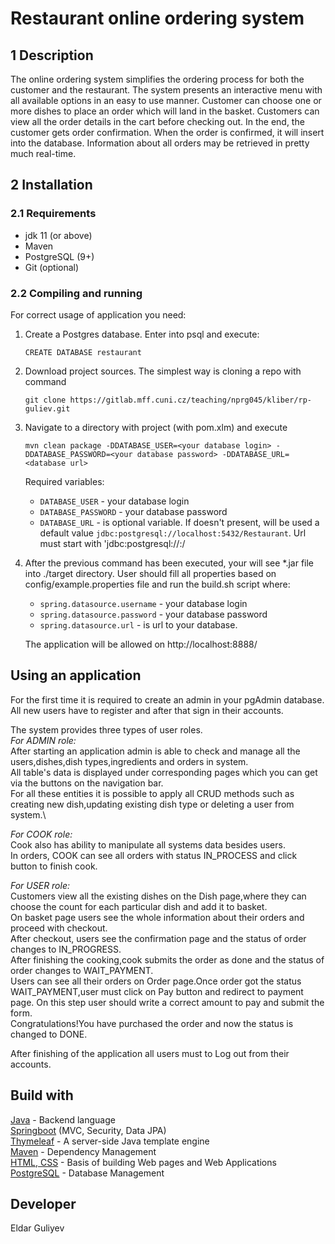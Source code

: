# Restaurant online ordering system


## 1 Description
The online ordering system simplifies the ordering process for both the customer and
the restaurant. The system presents an interactive menu with all available options in an easy to use
manner. Customer can choose one or more dishes to place an order which will land in the basket. Customers can view all the
order details in the cart before checking out. In the end, the customer gets order confirmation. When the order is
confirmed, it will insert into the database. Information about all orders may be retrieved in pretty much real-time.



## 2 Installation

### 2.1 Requirements
  * jdk 11 (or above)
  * Maven
  * PostgreSQL (9+)
  * Git (optional)

### 2.2 Compiling and running

For correct usage of application you need:
   1. Create a Postgres database. Enter into psql and execute:
      ```
      CREATE DATABASE restaurant
      ```
      
   2. Download project sources. The simplest way is cloning a repo with command      
      ```
      git clone https://gitlab.mff.cuni.cz/teaching/nprg045/kliber/rp-guliev.git
      ```      
      
   3. Navigate to a directory with project (with pom.xlm) and execute
      ```
      mvn clean package -DDATABASE_USER=<your database login> -DDATABASE_PASSWORD=<your database password> -DDATABASE_URL=<database url>
      
      ```
      Required variables:
         - `DATABASE_USER` - your database login
         - `DATABASE_PASSWORD` - your database password
         - `DATABASE_URL` - is optional variable. If doesn't present, will be used a default value `jdbc:postgresql://localhost:5432/Restaurant`. Url must start with 'jdbc:postgresql://<url to your database>:<port>/<database name>
   
   4. After the previous command has been executed, your will see *.jar file into ./target directory.
      User should fill all properties based on config/example.properties file  and run the build.sh script where:
         - `spring.datasource.username` - your database login
         - `spring.datasource.password` - your database password
         - `spring.datasource.url` - is url to your database.
          
      The application will be allowed on http://localhost:8888/


## Using an application

For the first time it is required to create an admin in your pgAdmin database.
All new users have to register and after that sign in their accounts\.

The system provides three types of user roles.\
*For ADMIN role:*\
After starting an application admin is able to check and manage all the users,dishes,dish types,ingredients and orders in system.\
All table's data is displayed under corresponding pages which you can get via the buttons on the navigation bar. \
For all these entities it is possible to apply all CRUD methods such as creating new dish,updating existing dish type or deleting a user from system.\

*For COOK role:*\
Cook also has ability to manipulate all systems data besides users.\
In orders, COOK can see all orders with status IN_PROCESS and click button to finish cook. 

*For USER role:*\
Customers view all the existing dishes on the Dish page,where they can choose the count for each particular dish and add it to basket.\
On basket page users see the whole information about their orders and proceed with checkout.\
After checkout, users see the confirmation page and the status of order changes to IN_PROGRESS.\
After finishing the cooking,cook submits the order as done and the status of order changes to WAIT_PAYMENT.\
Users can see all their orders on Order page.Once order got the status WAIT_PAYMENT,user must click on Pay button and redirect to payment page.
On this step user should write a correct amount to pay and submit the form.\
Congratulations!You have purchased the order and now the status is changed to DONE. 

After finishing of the application all users must to Log out from their accounts.  


## Build with
[Java](https://docs.oracle.com/en/java/) - Backend language\
[Springboot](https://docs.spring.io/spring-boot/docs/2.1.1.RELEASE/reference/htmlsingle/) (MVC, Security, Data JPA)\
[Thymeleaf](https://www.thymeleaf.org/) - A server-side Java template engine\
[Maven](https://maven.apache.org/) - Dependency Management\
[HTML, CSS](https://devdocs.io/html/) - Basis of building Web pages and Web Applications\
[PostgreSQL](https://www.postgresql.org/docs/) - Database Management


## Developer
Eldar Guliyev

